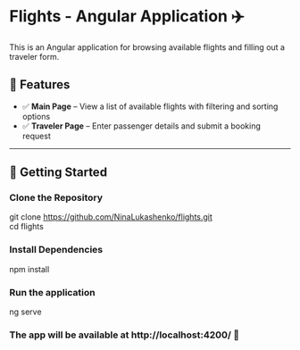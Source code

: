 # Flights - Angular Application ✈️  

This is an Angular application for browsing available flights and filling out a traveler form.  

## 📌 Features  
- ✅ **Main Page** – View a list of available flights with filtering and sorting options  
- ✅ **Traveler Page** – Enter passenger details and submit a booking request  

---

## 🚀 Getting Started 

### Clone the Repository
git clone https://github.com/NinaLukashenko/flights.git<br>
cd flights

### Install Dependencies
npm install

### Run the application
ng serve

### The app will be available at http://localhost:4200/ 🚀